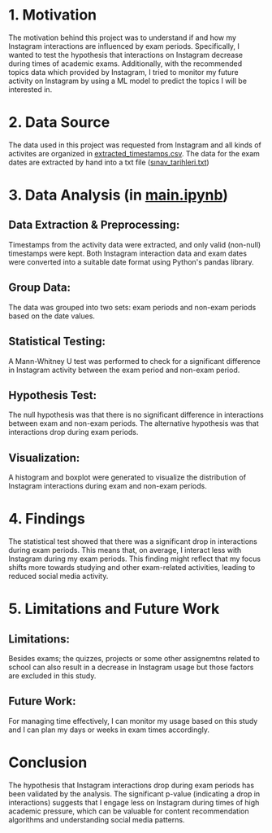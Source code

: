 # 1. Motivation
The motivation behind this project was to understand if and how my Instagram interactions are influenced by exam periods. Specifically, I wanted to test the hypothesis that interactions on Instagram decrease during times of academic exams. Additionally, with the recommended topics data which provided by Instagram, I tried to monitor my future activity on Instagram by using a ML model to predict the topics I will be interested in.

# 2. Data Source
The data used in this project was requested from Instagram and all kinds of activites are organized in [extracted_timestamps.csv](https://github.com/yigitdemirkan/DSA210-Fall-2024-Project/blob/main/extracted_timestamps.csv). The data for the exam dates are extracted by hand into a txt file ([sınav_tarihleri.txt](https://github.com/yigitdemirkan/DSA210-Fall-2024-Project/blob/main/s%C4%B1nav_tarihleri.txt))

# 3. Data Analysis (in [main.ipynb](https://github.com/yigitdemirkan/DSA210-Fall-2024-Project/blob/main/main.ipynb))
## Data Extraction & Preprocessing:
Timestamps from the activity data were extracted, and only valid (non-null) timestamps were kept.
Both Instagram interaction data and exam dates were converted into a suitable date format using Python's pandas library.
## Group Data:
The data was grouped into two sets: exam periods and non-exam periods based on the date values.
## Statistical Testing:
A Mann-Whitney U test was performed to check for a significant difference in Instagram activity between the exam period and non-exam period.
## Hypothesis Test:
The null hypothesis was that there is no significant difference in interactions between exam and non-exam periods.
The alternative hypothesis was that interactions drop during exam periods.
## Visualization:
A histogram and boxplot were generated to visualize the distribution of Instagram interactions during exam and non-exam periods.

# 4. Findings
The statistical test showed that there was a significant drop in interactions during exam periods. This means that, on average, I interact less with Instagram during my exam periods. This finding might reflect that my focus shifts more towards studying and other exam-related activities, leading to reduced social media activity.

# 5. Limitations and Future Work
## Limitations:
Besides exams; the quizzes, projects or some other assignemtns related to school can also result in a decrease in Instagram usage but those factors are excluded in this study.

## Future Work:
For managing time effectively, I can monitor my usage based on this study and I can plan my days or weeks in exam times accordingly. 

# Conclusion
The hypothesis that Instagram interactions drop during exam periods has been validated by the analysis. The significant p-value (indicating a drop in interactions) suggests that I engage less on Instagram during times of high academic pressure, which can be valuable for content recommendation algorithms and understanding social media patterns.
